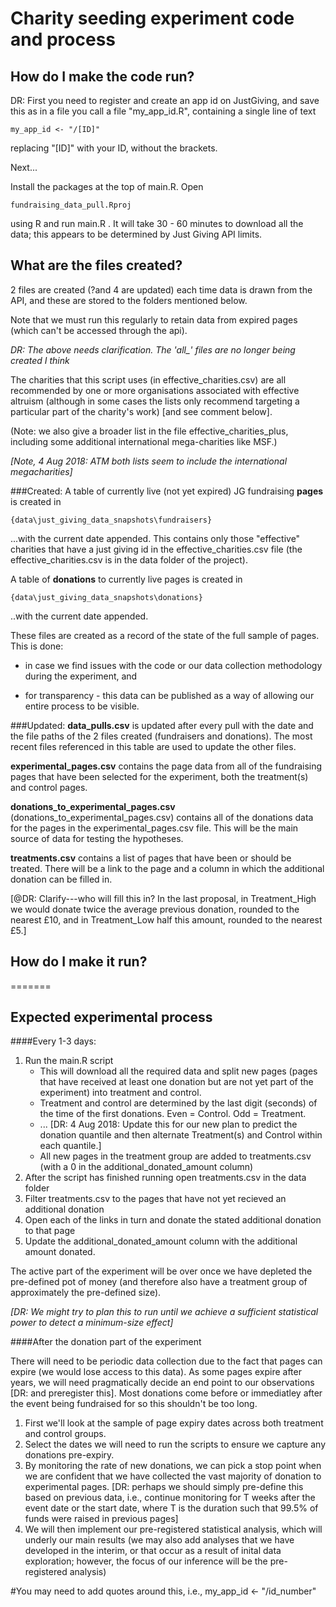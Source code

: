 # Charity seeding experiment code and process

## How do I make the code run?

DR: First you need to register and create an app id on JustGiving, and save this as in a file you call
a file "my_app_id.R", containing a single line of text
```
my_app_id <- "/[ID]"
```
replacing "[ID]" with your ID, without the brackets.

Next...

Install the packages at the top of main.R.
Open
```
fundraising_data_pull.Rproj
```
using R and run main.R .
It will take 30 - 60 minutes to download all the data; this appears to be determined by Just Giving API limits.

## What are the files created?
2 files are created (?and 4 are updated) each time data is drawn from the API, and these are stored to the folders mentioned below.

Note that we must run this regularly to retain data from expired pages (which can't be accessed through the api).

*DR: The above needs clarification. The 'all_' files are no longer being created I think*

The charities that this script uses (in effective_charities.csv) are all recommended by one or more organisations associated with effective altruism (although in some cases the lists only recommend targeting a particular part of the charity's work) [and see comment below].

(Note: we also give a broader list in the file effective_charities_plus, including some additional international mega-charities like MSF.)

*[Note, 4 Aug 2018: ATM both lists seem to include the international megacharities]*

###Created:
A table of currently live (not yet expired) JG fundraising **pages** is created in
```
{data\just_giving_data_snapshots\fundraisers}
```
...with the current date appended. This contains only those "effective" charities that have a just giving id in the effective_charities.csv file (the effective_charities.csv is in the data folder of the project).

A table of **donations** to currently live pages is created in
```
{data\just_giving_data_snapshots\donations}
```
..with the current date appended.

These files are created as a record of the state of the full sample of pages. This is done:

* in case we find issues with the code or our data collection methodology during the experiment, and

* for transparency - this data can be published as a way of allowing our entire process to be visible.

###Updated:
**data_pulls.csv** is updated after every pull with the date and the file paths of the 2 files created (fundraisers and donations). The most recent files referenced in this table are used to update the other files.

**experimental_pages.csv** contains the page data from all of the fundraising pages that have been selected for the experiment, both the treatment(s) and control pages.

**donations\_to\_experimental\_pages.csv** (donations_to_experimental_pages.csv) contains all of the donations data for the pages in the experimental_pages.csv file. This will be the main source of data for testing the hypotheses.

**treatments.csv** contains a list of pages that have been or should be treated. There will be a link to the page and a column in which the additional donation can be filled in.

[@DR: Clarify---who will fill this in? In the last proposal, in Treatment_High we would donate twice the average previous donation, rounded to the nearest £10, and in  Treatment_Low half this amount, rounded to the nearest £5.]

## How do I make it run?
=======

## Expected experimental process

####Every 1-3 days:
1. Run the main.R script
	+ This will download all the required data and split new pages (pages that have received at least one donation but are not yet part of the experiment) into treatment and control.
	+ Treatment and control are determined by the last digit (seconds) of the time of the first donations. Even = Control. Odd = Treatment.
	- ... [DR: 4 Aug 2018: Update this for our new plan to predict the donation quantile and then alternate Treatment(s) and Control within each quantile.]
	+ All new pages in the treatment group are added to treatments.csv (with a 0 in the additional\_donated\_amount column)
2. After the script has finished running open treatments.csv in the data folder
3. Filter treatments.csv to the pages that have not yet recieved an additional donation
4. Open each of the links in turn and donate the stated additional donation to that page
5. Update the additional\_donated\_amount column with the additional amount donated.

The active part of the experiment will be over once we have depleted the pre-defined pot of money (and therefore also have a treatment group of approximately the pre-defined size).

*[DR: We might try to plan this to run until we achieve a sufficient statistical power to detect a minimum-size effect]*

####After the donation part of the experiment

There will need to be periodic data collection due to the fact that pages can expire (we would lose access to this data). As some pages expire after years, we will need pragmatically decide an end point to our observations [DR: and preregister this]. Most donations come before or immediatley after the event being fundraised for so this shouldn't be too long.

1. First we'll look at the sample of page expiry dates across both treatment and control groups.
2. Select the dates we will need to run the scripts to ensure we capture any donations pre-expiry.
3. By monitoring the rate of new donations, we can pick a stop point when we are confident that we have collected the vast majority of donation to experimental pages. [DR: perhaps we should simply pre-define this based on previous data, i.e., continue monitoring for T weeks after the event date or the start date, where T is the duration such that 99.5\% of funds were raised in previous pages]
4. We will then implement our pre-registered statistical analysis, which will underly our main results (we may also add analyses that we have developed in the interim, or that occur as a result of inital data exploration; however, the focus of our inference will be the pre-registered analysis)

#You may need to add quotes around this, i.e., my_app_id <- "/id_number"
